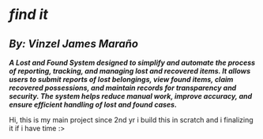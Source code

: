 # ***find it***
## *By: Vinzel James Maraño*

***A Lost and Found System designed to simplify and automate the process of reporting, tracking, and managing lost and recovered items. It allows users to submit reports of lost belongings, view found items, claim recovered possessions, and maintain records for transparency and security. The system helps reduce manual work, improve accuracy, and ensure efficient handling of lost and found cases.***


Hi, this is my main project since 2nd yr i build this in scratch and i finalizing it if i have time :>
